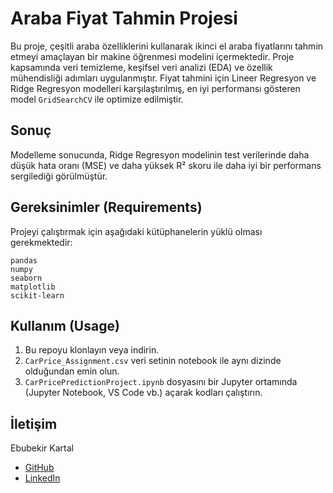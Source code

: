 # Araba Fiyat Tahmin Projesi

Bu proje, çeşitli araba özelliklerini kullanarak ikinci el araba fiyatlarını tahmin etmeyi amaçlayan bir makine öğrenmesi modelini içermektedir. Proje kapsamında veri temizleme, keşifsel veri analizi (EDA) ve özellik mühendisliği adımları uygulanmıştır. Fiyat tahmini için Lineer Regresyon ve Ridge Regresyon modelleri karşılaştırılmış, en iyi performansı gösteren model `GridSearchCV` ile optimize edilmiştir.

## Sonuç

Modelleme sonucunda, Ridge Regresyon modelinin test verilerinde daha düşük hata oranı (MSE) ve daha yüksek R² skoru ile daha iyi bir performans sergilediği görülmüştür.


## Gereksinimler (Requirements)

Projeyi çalıştırmak için aşağıdaki kütüphanelerin yüklü olması gerekmektedir:

```
pandas
numpy
seaborn
matplotlib
scikit-learn
```


## Kullanım (Usage)

1.  Bu repoyu klonlayın veya indirin.
2.  `CarPrice_Assignment.csv` veri setinin notebook ile aynı dizinde olduğundan emin olun.
3.  `CarPricePredictionProject.ipynb` dosyasını bir Jupyter ortamında (Jupyter Notebook, VS Code vb.) açarak kodları çalıştırın.

## İletişim

Ebubekir Kartal
- [GitHub](https://github.com/Kartal-Ebubekir)
- [LinkedIn](https://www.linkedin.com/in/ebubekir-kartal-645091335/)
